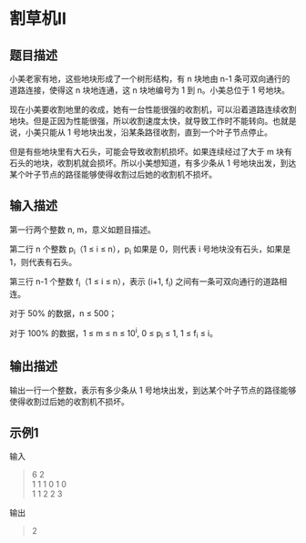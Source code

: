 # 割草机Ⅱ

## 题目描述

小美老家有地，这些地块形成了一个树形结构，有 n 块地由 n-1 条可双向通行的道路连接，使得这 n 块地连通，这 n 块地编号为 1 到 n。小美总位于 1 号地块。

现在小美要收割地里的收成，她有一台性能很强的收割机，可以沿着道路连续收割地块。但是正因为性能很强，所以收割速度太快，就导致工作时不能转向。也就是说，小美只能从 1 号地块出发，沿某条路径收割，直到一个叶子节点停止。

但是有些地块里有大石头，可能会导致收割机损坏。如果连续经过了大于 m 块有石头的地块，收割机就会损坏。所以小美想知道，有多少条从 1 号地块出发，到达某个叶子节点的路径能够使得收割过后她的收割机不损坏。



## 输入描述

第一行两个整数 n, m，意义如题目描述。

第二行 n 个整数 p<sub>i</sub>（1 ≤ i ≤ n），p<sub>i</sub> 如果是 0，则代表 i 号地块没有石头，如果是 1，则代表有石头。

第三行 n-1 个整数 f<sub>i</sub>（1 ≤ i ≤ n），表示 (i+1, f<sub>i</sub>) 之间有⼀条可双向通行的道路相连。

对于 50% 的数据，n ≤ 500；

对于 100% 的数据，1 ≤ m ≤ n ≤ 10<sup>i</sup>, 0 ≤ p<sub>i</sub> ≤ 1, 1 ≤ f<sub>i</sub> ≤ i。



## 输出描述

输出一行一个整数，表示有多少条从 1 号地块出发，到达某个叶子节点的路径能够使得收割过后她的收割机不损坏。



## 示例1

输入

> 6 2</br>
1 1 1 0 1 0</br>
1 1 2 2 3</br>

输出

> 2

